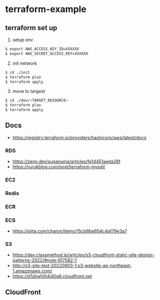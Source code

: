 # terraform-example

## terraform set up
1.  setup env
```sh
$ export AWS_ACCESS_KEY_ID=XXXXXX
$ export AWS_SECRET_ACCESS_KEY=XXXXXX
```

2. init network
```sh
$ cd ./init
$ terraform plan
$ terraform apply  
```

3. move to targest
```sh
$ cd ./dev/<TARGET_RESOURCE>
$ terraform plan
$ terraform apply
```

## Docs
 - https://registry.terraform.io/providers/hashicorp/aws/latest/docs

### RDS
- https://zenn.dev/suganuma/articles/fe14451aeda28f  
- https://rurukblog.com/post/terraform-mysql/  

### EC2

### Redis

### ECR

### ECS
 - https://qiita.com/charon/items/15cb8be654c4a179e3a7  
 
### S3
- https://dev.classmethod.jp/articles/s3-cloudfront-static-site-design-patterns-2022/#note-917582-1  
- http://s3-site-test-20220903-1.s3-website-ap-northeast-1.amazonaws.com/  
- https://d1zkwh5t4jd0q6.cloudfront.net  

## CloudFront
    

